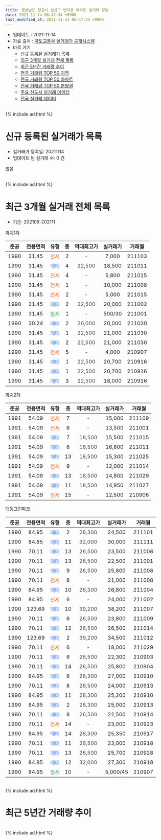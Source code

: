 ```yaml
---
title: 경상남도 창원시 성산구 반지동 아파트 실거래 정보
date: 2021-11-14 06:47:34 +0900
last_modified_at: 2021-11-14 06:47:34 +0900
---
```


* 업데이트 : 2021-11-14
* 자료 출처 : [국토교통부 실거래가 공개시스템](http://rt.molit.go.kr)
* 바로 가기
    * [신규 등록된 실거래가 목록](#신규-등록된-실거래가-목록)
    * [최근 3개월 실거래 전체 목록](#최근-3개월-실거래-전체-목록)
    * [최근 5년간 거래량 추이](#최근-5년간-거래량-추이)
    * [전국 거래량 TOP 50 지역](https://inasie.github.io/apt-trade-info/최근-3개월-전국에서-가장-거래가-많이-발생한-지역)
    * [전국 거래량 TOP 50 아파트](https://inasie.github.io/apt-trade-info/최근-3개월-전국에서-가장-거래가-많이-발생한-아파트)
    * [전국 거래량 TOP 50 분양권](https://inasie.github.io/apt-trade-info/최근-3개월-전국에서-가장-거래가-많이-발생한-분양권)
    * [주요 신도시 실거래 데이터](https://inasie.github.io/apt-trade-info/주요-신도시)
    * [전국 실거래 데이터](https://inasie.github.io/apt-trade-info/전국)
<br>
{% include ad.html %}
<br>

# 신규 등록된 실거래가 목록
* 실거래가 등록일: 20211114
* 업데이트 된 실거래 수: 0 건

없음

<br>
{% include ad.html %}
<br>

# 최근 3개월 실거래 전체 목록
* 기준: 202109-202111


[까치1차](https://search.naver.com/search.naver?query=%EA%B2%BD%EC%83%81%EB%82%A8%EB%8F%84+%EC%B0%BD%EC%9B%90%EC%8B%9C+%EC%84%B1%EC%82%B0%EA%B5%AC+%EB%B0%98%EC%A7%80%EB%8F%99+%EA%B9%8C%EC%B9%981%EC%B0%A8)

|준공|전용면적|유형|층|역대최고가|실거래가|거래월|
|:---:|:---:|:---:|:---:|:---:|:---:|:---:|
|1990|31.45|<span style="color:#ff5a00">전세</span>|2|<span style="color:#444444">-</span>|7,000|211103|
|1990|31.45|<span style="color:#4285f3">매매</span>|4|<span style="color:#444444">22,500</span>|18,500|211011|
|1990|31.45|<span style="color:#ff5a00">전세</span>|4|<span style="color:#444444">-</span>|5,800|211015|
|1990|31.45|<span style="color:#ff5a00">전세</span>|1|<span style="color:#444444">-</span>|10,000|211008|
|1990|31.45|<span style="color:#ff5a00">전세</span>|2|<span style="color:#444444">-</span>|5,000|211015|
|1990|31.45|<span style="color:#4285f3">매매</span>|2|<span style="color:#444444">22,500</span>|20,000|211002|
|1990|31.45|<span style="color:#34a853">월세</span>|1|<span style="color:#444444">-</span>|500/30|211001|
|1990|30.24|<span style="color:#4285f3">매매</span>|2|<span style="color:#444444">20,000</span>|20,000|211030|
|1990|31.45|<span style="color:#4285f3">매매</span>|1|<span style="color:#444444">22,500</span>|21,000|211030|
|1990|31.45|<span style="color:#4285f3">매매</span>|2|<span style="color:#444444">22,500</span>|21,000|211030|
|1990|31.45|<span style="color:#ff5a00">전세</span>|5|<span style="color:#444444">-</span>|4,000|210907|
|1990|31.45|<span style="color:#4285f3">매매</span>|1|<span style="color:#444444">22,500</span>|20,700|210916|
|1990|31.45|<span style="color:#4285f3">매매</span>|1|<span style="color:#444444">22,500</span>|20,700|210916|
|1990|31.45|<span style="color:#4285f3">매매</span>|3|<span style="color:#444444">22,500</span>|18,000|210916|

[까치2차](https://search.naver.com/search.naver?query=%EA%B2%BD%EC%83%81%EB%82%A8%EB%8F%84+%EC%B0%BD%EC%9B%90%EC%8B%9C+%EC%84%B1%EC%82%B0%EA%B5%AC+%EB%B0%98%EC%A7%80%EB%8F%99+%EA%B9%8C%EC%B9%982%EC%B0%A8)

|준공|전용면적|유형|층|역대최고가|실거래가|거래월|
|:---:|:---:|:---:|:---:|:---:|:---:|:---:|
|1991|54.09|<span style="color:#ff5a00">전세</span>|7|<span style="color:#444444">-</span>|15,000|211109|
|1991|54.09|<span style="color:#ff5a00">전세</span>|6|<span style="color:#444444">-</span>|13,500|211001|
|1991|54.09|<span style="color:#4285f3">매매</span>|7|<span style="color:#444444">18,500</span>|15,500|211015|
|1991|54.09|<span style="color:#4285f3">매매</span>|8|<span style="color:#444444">18,500</span>|16,800|211011|
|1991|54.09|<span style="color:#4285f3">매매</span>|13|<span style="color:#444444">18,500</span>|15,300|211025|
|1991|54.09|<span style="color:#ff5a00">전세</span>|9|<span style="color:#444444">-</span>|12,000|211014|
|1991|54.09|<span style="color:#4285f3">매매</span>|13|<span style="color:#444444">18,500</span>|14,800|211029|
|1991|54.09|<span style="color:#4285f3">매매</span>|11|<span style="color:#444444">18,500</span>|14,950|211027|
|1991|54.09|<span style="color:#ff5a00">전세</span>|15|<span style="color:#444444">-</span>|12,500|210906|

[대동그린파크](https://search.naver.com/search.naver?query=%EA%B2%BD%EC%83%81%EB%82%A8%EB%8F%84+%EC%B0%BD%EC%9B%90%EC%8B%9C+%EC%84%B1%EC%82%B0%EA%B5%AC+%EB%B0%98%EC%A7%80%EB%8F%99+%EB%8C%80%EB%8F%99%EA%B7%B8%EB%A6%B0%ED%8C%8C%ED%81%AC)

|준공|전용면적|유형|층|역대최고가|실거래가|거래월|
|:---:|:---:|:---:|:---:|:---:|:---:|:---:|
|1990|84.95|<span style="color:#4285f3">매매</span>|2|<span style="color:#444444">28,300</span>|24,500|211101|
|1990|84.85|<span style="color:#4285f3">매매</span>|11|<span style="color:#444444">32,000</span>|30,000|211111|
|1990|70.11|<span style="color:#4285f3">매매</span>|13|<span style="color:#444444">26,500</span>|23,500|211008|
|1990|70.11|<span style="color:#4285f3">매매</span>|13|<span style="color:#444444">26,500</span>|22,500|211001|
|1990|70.11|<span style="color:#4285f3">매매</span>|9|<span style="color:#444444">26,500</span>|25,800|211008|
|1990|70.11|<span style="color:#ff5a00">전세</span>|8|<span style="color:#444444">-</span>|21,000|211008|
|1990|84.95|<span style="color:#4285f3">매매</span>|10|<span style="color:#444444">28,300</span>|26,800|211004|
|1990|84.95|<span style="color:#ff5a00">전세</span>|6|<span style="color:#444444">-</span>|24,000|211002|
|1990|123.69|<span style="color:#4285f3">매매</span>|10|<span style="color:#444444">39,200</span>|38,200|211007|
|1990|70.11|<span style="color:#4285f3">매매</span>|6|<span style="color:#444444">26,500</span>|23,800|211009|
|1990|70.11|<span style="color:#4285f3">매매</span>|12|<span style="color:#444444">26,500</span>|26,500|211014|
|1990|123.69|<span style="color:#4285f3">매매</span>|2|<span style="color:#444444">39,200</span>|34,500|211012|
|1990|70.11|<span style="color:#ff5a00">전세</span>|6|<span style="color:#444444">-</span>|18,000|211029|
|1990|70.11|<span style="color:#4285f3">매매</span>|6|<span style="color:#444444">26,500</span>|22,300|210903|
|1990|70.11|<span style="color:#4285f3">매매</span>|14|<span style="color:#444444">26,500</span>|25,800|210904|
|1990|84.95|<span style="color:#4285f3">매매</span>|6|<span style="color:#444444">28,300</span>|27,000|210910|
|1990|70.11|<span style="color:#4285f3">매매</span>|8|<span style="color:#444444">26,500</span>|24,000|210913|
|1990|84.95|<span style="color:#4285f3">매매</span>|11|<span style="color:#444444">28,300</span>|25,200|210910|
|1990|84.95|<span style="color:#4285f3">매매</span>|2|<span style="color:#444444">28,300</span>|25,000|210913|
|1990|70.11|<span style="color:#4285f3">매매</span>|8|<span style="color:#444444">26,500</span>|22,500|210914|
|1990|70.11|<span style="color:#ff5a00">전세</span>|14|<span style="color:#444444">-</span>|23,000|210923|
|1990|84.95|<span style="color:#4285f3">매매</span>|14|<span style="color:#444444">28,300</span>|25,350|210917|
|1990|70.11|<span style="color:#4285f3">매매</span>|11|<span style="color:#444444">26,500</span>|23,000|210918|
|1990|70.11|<span style="color:#4285f3">매매</span>|13|<span style="color:#444444">26,500</span>|25,700|210928|
|1990|84.85|<span style="color:#4285f3">매매</span>|12|<span style="color:#444444">32,000</span>|27,300|210918|
|1990|84.95|<span style="color:#34a853">월세</span>|10|<span style="color:#444444">-</span>|5,000/45|210907|


<br>
{% include ad.html %}
<br>

# 최근 5년간 거래량 추이


<div style="width:100%;">
    <canvas id="deal_progress" height="200"></canvas>
</div>

<script>
new Chart(document.getElementById("deal_progress"), {
    type: 'line',
    data: {
        labels: ['201611','201612','201701','201702','201703','201704','201705','201706','201707','201708','201709','201710','201711','201712','201801','201802','201803','201804','201805','201806','201807','201808','201809','201810','201811','201812','201901','201902','201903','201904','201905','201906','201907','201908','201909','201910','201911','201912','202001','202002','202003','202004','202005','202006','202007','202008','202009','202010','202011','202012','202101','202102','202103','202104','202105','202106','202107','202108','202109','202110','202111'],
        datasets: [{
            label: '매매',
            pointRadius: 1,
            data: [7, 7, 5, 1, 6, 8, 6, 5, 2, 5, 5, 1, 4, 2, 6, 10, 5, 5, 4, 3, 3, 2, 2, 10, 11, 2, 5, 11, 13, 16, 4, 11, 8, 7, 5, 8, 20, 12, 16, 11, 8, 9, 15, 12, 18, 14, 17, 16, 70, 17, 6, 3, 8, 12, 12, 19, 23, 15, 14, 18, 2],
            borderColor: "rgba(255, 201, 14, 1)",
            backgroundColor: "rgba(255, 201, 14, 0.5)",
            fill: false,
            lineTension: 0
        },{
            label: '전월세',
            pointRadius: 1,
            data: [7, 1, 7, 8, 10, 7, 6, 8, 2, 5, 5, 4, 7, 7, 13, 8, 8, 12, 7, 14, 10, 3, 9, 6, 6, 4, 16, 4, 10, 13, 6, 6, 9, 7, 1, 6, 5, 7, 6, 7, 6, 8, 5, 10, 4, 12, 7, 6, 11, 12, 12, 11, 5, 18, 13, 14, 10, 9, 4, 9, 2],
            borderColor: "rgba(0, 141, 185, 1)",
            backgroundColor: "rgba(0, 141, 185, 0.5)",
            fill: false,
            lineTension: 0
        }
        ]
    },
    options: {
        responsive: true,
        title: {
            display: false
        },
        tooltips: {
            mode: 'index',
            intersect: false
        },
        hover: {
            mode: 'nearest',
            intersect: true
        },
        scales: {
            xAxes: [{
                display: true,
                scaleLabel: {
                    display: true,
                    labelString: '년/월'
                }
            }],
            yAxes: [{
                display: true,
                ticks: {
                    suggestedMin: 0,
                },
                scaleLabel: {
                    display: true,
                    labelString: '실거래 수'
                }
            }]
        }
    }
});

</script>


<br>
{% include ad.html %}
<br>

